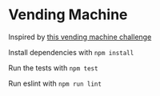 # Vending Machine

Inspired by [this vending machine challenge](https://gist.github.com/brittanystoroz/1c27cfe503e9e364d432cbb7bcef793f)

Install dependencies with `npm install`

Run the tests with `npm test`

Run eslint with `npm run lint`